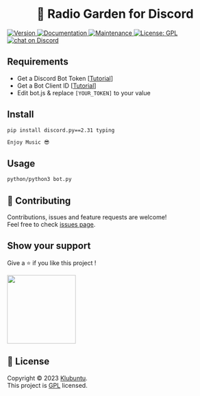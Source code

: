 
<h1 align="center">🌳 Radio Garden for Discord</h1>
<p>
<a href="" target="_blank">
	<img alt="Version" src="https://img.shields.io/badge/version-1-red">
</a>
  <a href="https://github.com/klubuntu/radio-garden-dc/#readme" target="_blank">
    <img alt="Documentation" src="https://img.shields.io/badge/documentation-yes-brightgreen.svg" />
  </a>
  <a href="https://github.com/klubuntu/radio-garden-dc/graphs/commit-activity" target="_blank">
    <img alt="Maintenance" src="https://img.shields.io/badge/Maintained%3F-yes-green.svg" />
  </a>
  <a href="https://github.com/klubuntu/radio-garden-dc/blob/main/LICENSE" target="_blank">
    <img alt="License: GPL" src="https://img.shields.io/github/license/klubuntu/radio-garden-dc" />
  </a>
      <a href="https://discord.gg/meKqTdUDDm">
        <img src="https://img.shields.io/discord/959203953185263716?logo=discord"
            alt="chat on Discord">
       </a>
</p>

## Requirements
- Get a Discord Bot Token [[Tutorial](https://www.writebots.com/discord-bot-token/)]
- Get a Bot Client ID [[Tutorial](https://support.heateor.com/discord-client-id-discord-client-secret/)]
- Edit bot.js & replace `[YOUR_TOKEN]` to your value

## Install
```sh
pip install discord.py==2.31 typing
```
```
Enjoy Music 😎
```
## Usage

```sh
python/python3 bot.py
```
## 🤝 Contributing

Contributions, issues and feature requests are welcome!<br />Feel free to check [issues page](https://github.com/klubuntu/radio-garden-dc/issues).

## Show your support

Give a ⭐️ if you like this project !

<a href="https://www.patreon.com/https:\/\/patreon.com\/klubuntu">
  <img src="https://c5.patreon.com/external/logo/become_a_patron_button@2x.png" width="160">
</a>

## 📝 License

Copyright © 2023 [Klubuntu](https://github.com/klubuntu).<br />
This project is [GPL](https://github.com/klubuntu/radio-garden-dc/blob/main/LICENSE) licensed.
